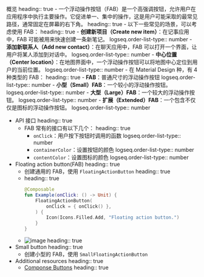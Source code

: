 概览
heading:: true
	- 一个浮动操作按钮（FAB）是一个高强调按钮，允许用户在应用程序中执行主要操作。它促进单一、集中的操作，这是用户可能采取的最常见路径，通常固定在屏幕的右下角。
	  heading:: true
	- 以下一些常见的场景，可以考虑使用 FAB：
	  heading:: true
		- **创建新项目（Create new item）**：在记事应用中，FAB 可能被用来快速创建一条新笔记。
		  logseq.order-list-type:: number
		- **添加新联系人（Add new contact）**：在聊天应用中，FAB 可以打开一个界面，让用户将某人添加到对话中。
		  logseq.order-list-type:: number
		- **中心位置（Center location）**：在地图界面中，一个浮动操作按钮可以将地图中心定位到用户的当前位置。
		  logseq.order-list-type:: number
	- 在 Material Design 种，有 4 种类型的 FAB：
	  heading:: true
		- **FAB**：普通尺寸的浮动操作按钮
		  logseq.order-list-type:: number
		- **小型（Small）FAB**：一个较小的浮动操作按钮。
		  logseq.order-list-type:: number
		- **大型（Large）FAB**：一个较大的浮动操作按钮。
		  logseq.order-list-type:: number
		- **扩展（Extended）FAB**：一个包含不仅仅是图标的浮动操作按钮。
		  logseq.order-list-type:: number
- API 接口
  heading:: true
	- FAB 常有的接口有以下几个：
	  heading:: true
		- `onClick`：用户按下按钮时调用的函数
		  logseq.order-list-type:: number
		- `containerColor`：设置按钮的颜色
		  logseq.order-list-type:: number
		- `contentColor`：设置图标的颜色
		  logseq.order-list-type:: number
- Floating action button(FAB)
  heading:: true
	- 创建通用的 FAB，使用 `FloatingActionButton`
	  heading:: true
	- heading:: true
	  ```kotlin
	  @Composable
	  fun Example(onClick: () -> Unit) {
	      FloatingActionButton(
	          onClick = { onClick() },
	      ) {
	          Icon(Icons.Filled.Add, "Floating action button.")
	      }
	  }
	  ```
	- ![image](https://gist.github.com/user-attachments/assets/2626b21a-bdcc-44ac-8d10-24e45255b0b7)
	  heading:: true
- Small button
  heading:: true
	- 创建小型的 FAB，使用 `SmallFloatingActionButton`
- Additional resources
  heading:: true
	- [Componse Buttons]([[Compose/Buttons]])
	  heading:: true